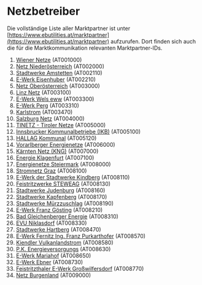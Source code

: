 # Netzbetreiber

Die vollständige Liste aller Marktpartner ist unter [https://www.ebutilities.at/marktpartner](https://www.ebutilities.at/marktpartner) aufzurufen. Dort finden sich auch die für die Marktkommunikation relevanten Marktpartner-IDs.&#x20;

1. [Wiener Netze](wiener-netze.md) (AT001000)
2. [Netz Niederösterreich](netz-niederoesterreich.md) (AT002000)
3. [Stadtwerke Amstetten](stadtwerke-amstetten.md) (AT002110)
4. [E-Werk Eisenhuber](elektrizitaetswerk-fernitz-ing.-franz-purkarthofer.md) (AT002210)
5. [Netz Oberösterreich](netz-oberoesterreich.md) (AT003000)
6. [Linz Netz](linz-netz.md) (AT003100)
7. [E-Werk Wels eww](elektrizitaetswerk-fernitz-ing.-franz-purkarthofer-1.md) (AT003300)
8. [E-Werk Perg](elektrizitaetswerk-fernitz-ing.-franz-purkarthofer-2.md) (AT003310)
9. [Karlstrom](elektrizitaetswerk-fernitz-ing.-franz-purkarthofer-3.md) (AT003470)
10. [Salzburg Netz](salzburg-netz.md) (AT004000)
11. [TINETZ - Tiroler Netze](elektrizitaetswerk-fernitz-ing.-franz-purkarthofer-4.md) (AT005000)
12. [Innsbrucker Kommunalbetriebe (IKB)](elektrizitaetswerk-fernitz-ing.-franz-purkarthofer-5.md) (AT005100)
13. [HALLAG Kommunal](elektrizitaetswerk-fernitz-ing.-franz-purkarthofer-6.md) (AT005120)
14. [Vorarlberger Energienetze](vorarlberger-energienetze.md) (AT006000)
15. [Kärnten Netz (KNG)](kng-kaernten-netz.md) (AT007000)
16. [Energie Klagenfurt](energie-klagenfurt.md) (AT007100)
17. [Energienetze Steiermark](energienetze-steiermark.md) (AT008000)
18. [Stromnetz Graz](stromnetz-graz.md) (AT008100)
19. [E-Werk der Stadtwerke Kindberg](elektrizitaetswerk-fernitz-ing.-franz-purkarthofer-7.md) (AT008110)
20. [Feistritzwerke STEWEAG](feistritzwerke-steweag.md) (AT008130)
21. [Stadtwerke Judenburg](elektrizitaetswerk-fernitz-ing.-franz-purkarthofer-8.md) (AT008160)
22. [Stadtwerke Kapfenberg](elektrizitaetswerk-fernitz-ing.-franz-purkarthofer-9.md) (AT008170)
23. [Stadtwerke Mürzzuschlag](elektrizitaetswerk-fernitz-ing.-franz-purkarthofer-10.md) (AT008190)
24. [E-Werk Franz Gösting](elektrizitaetswerk-fernitz-ing.-franz-purkarthofer-11.md) (AT008210)
25. [Bad Gleichenberger Energie](elektrizitaetswerk-fernitz-ing.-franz-purkarthofer-12.md) (AT008310)
26. [EVU Niklasdorf](elektrizitaetswerk-fernitz-ing.-franz-purkarthofer-13.md) (AT008330)
27. [Stadtwerke Hartberg](stadtwerke-hartberg.md) (AT008470)
28. [E-Werk Fernitz Ing. Franz Purkarthofer](elektrizitaetswerk-fernitz-ing.-franz-purkarthofer-14.md) (AT008570)
29. [Kiendler Vulkanlandstrom](elektrizitaetswerk-fernitz-ing.-franz-purkarthofer-15.md) (AT008580)
30. [P.K. Energieversorgungs](elektrizitaetswerk-fernitz-ing.-franz-purkarthofer-16.md) (AT008630)
31. [E-Werk Mariahof](elektrizitaetswerk-fernitz-ing.-franz-purkarthofer-17.md) (AT008650)
32. [E-Werk Ebner](elektrizitaetswerk-fernitz-ing.-franz-purkarthofer-18.md) (AT008730)
33. [Feistritzthaler E-Werk Großwilfersdorf](elektrizitaetswerk-fernitz-ing.-franz-purkarthofer-19.md) (AT008770)
34. [Netz Burgenland](netz-burgenland.md) (AT009000)

